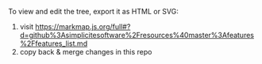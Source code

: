 To view and edit the tree, export it as HTML or SVG:

1. visit https://markmap.js.org/full#?d=github%3Asimplicitesoftware%2Fresources%40master%3Afeatures%2Ffeatures_list.md
2. copy back & merge changes in this repo